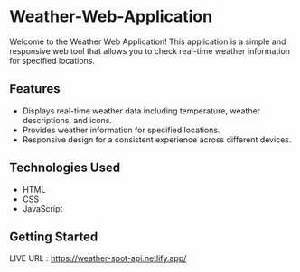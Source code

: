 # Weather-Web-Application



Welcome to the Weather Web Application! This application is a simple and responsive web tool that allows you to check real-time weather information for specified locations.



## Features

- Displays real-time weather data including temperature, weather descriptions, and icons.
- Provides weather information for specified locations.
- Responsive design for a consistent experience across different devices.

## Technologies Used

- HTML
- CSS
- JavaScript

## Getting Started

LIVE URL : https://weather-spot-api.netlify.app/
